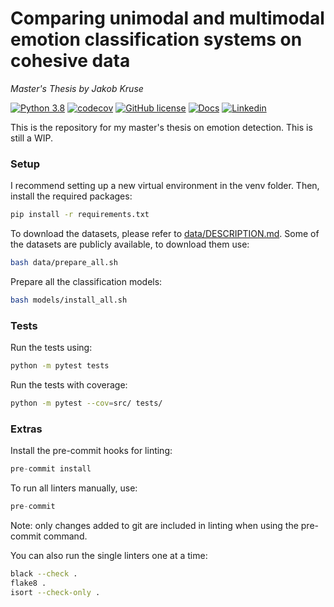 # Comparing unimodal and multimodal emotion classification systems on cohesive data
*Master's Thesis by Jakob Kruse*

[![Python 3.8](https://img.shields.io/badge/Python-3.8-blue)](https://www.python.org/downloads/release/python-380/)
[![codecov](https://codecov.io/gh/jakobkruse1/emotion-recognition/branch/main/graph/badge.svg?token=2PUCAJG0XA)](https://codecov.io/gh/jakobkruse1/emotion-recognition)
[![GitHub license](https://badgen.net/github/license/jakobkruse1/emotion-recognition)](https://github.com/jakobkruse1/emotion-recognition/blob/main/LICENSE)
[![Docs](https://img.shields.io/badge/-Docs-green)](https://jakobkruse1.github.io/emotion-recognition)
[![Linkedin](https://img.shields.io/badge/-LinkedIn-blue?style=flat&logo=linkedin)](https://www.linkedin.com/in/jakob-kruse-b7293a197/)

This is the repository for my master's thesis on emotion detection.
This is still a WIP.


### Setup
I recommend setting up a new virtual environment in the venv folder.
Then, install the required packages:
```bash
pip install -r requirements.txt
```
To download the datasets, please refer to [data/DESCRIPTION.md](data/DESCRIPTION.md).
Some of the datasets are publicly available, to download them use:
```bash
bash data/prepare_all.sh
```
Prepare all the classification models:
```bash
bash models/install_all.sh
```

### Tests
Run the tests using:
```bash
python -m pytest tests
```
Run the tests with coverage:
```bash
python -m pytest --cov=src/ tests/
```

### Extras
Install the pre-commit hooks for linting:
```python
pre-commit install
```
To run all linters manually, use:
```python
pre-commit
```
Note: only changes added to git are included in linting when using the pre-commit command.

You can also run the single linters one at a time:
```bash
black --check .
flake8 .
isort --check-only .
```
